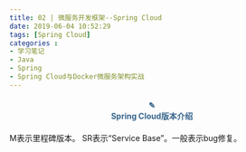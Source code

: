 ```yaml
---
title: 02 | 微服务开发框架--Spring Cloud
date: 2019-06-04 10:52:29
tags: [Spring Cloud]
categories :
- 学习笔记
- Java
- Spring
- Spring Cloud与Docker微服务架构实战
---
```


#### <center><font color = "#36648B">✎</font><br/><font color = "#36648B">Spring Cloud版本介绍</font></center>
M表示里程碑版本。
SR表示“Service Base”。一般表示bug修复。